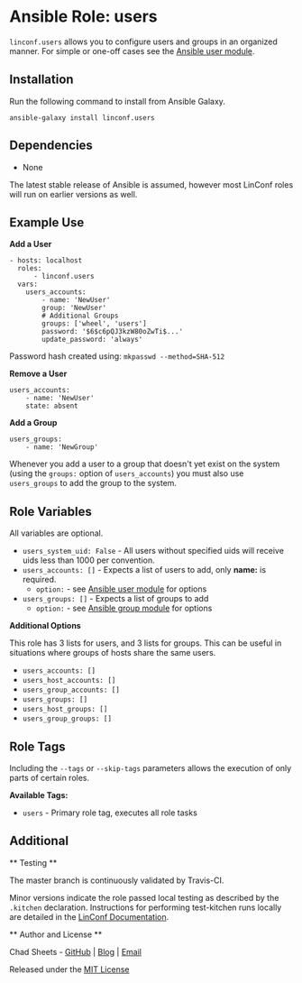 <h1>Ansible Role: users</h1>

`linconf.users` allows you to configure users and groups in an organized manner.
For simple or one-off cases see the [Ansible user module](http://docs.ansible.com/ansible/user_module.html).


## Installation

Run the following command to install from Ansible Galaxy.

```
ansible-galaxy install linconf.users
```


## Dependencies

- None

The latest stable release of Ansible is assumed, however most LinConf roles will run
on earlier versions as well.


## Example Use

**Add a User**

```
- hosts: localhost
  roles:
      - linconf.users
  vars:
    users_accounts:
        - name: 'NewUser'
        group: 'NewUser'
        # Additional Groups
        groups: ['wheel', 'users']
        password: '$6$c6pQJ3kzW80oZwTi$...'
        update_password: 'always'
```

Password hash created using: `mkpasswd --method=SHA-512`

**Remove a User**

```
users_accounts:
    - name: 'NewUser'
    state: absent
```

**Add a Group**

```
users_groups:
    - name: 'NewGroup'
```

Whenever you add a user to a group that doesn't yet exist on the system (using
the `groups:` option of `users_accounts`) you must also use `users_groups` to
add the group to the system.


## Role Variables

All variables are optional.

- `users_system_uid: False` - All users without specified uids will receive uids less than 1000 per convention.
- `users_accounts: []` - Expects a list of users to add, only **name:** is required.
    - `option:` - see [Ansible user module](http://docs.ansible.com/ansible/user_module.html) for options
- `users_groups: []` - Expects a list of groups to add
    - `option:` - see [Ansible group module](http://docs.ansible.com/ansible/group_module.html) for options

**Additional Options**

This role has 3 lists for users, and 3 lists for groups. This can be useful in 
situations where groups of hosts share the same users.

- `users_accounts: []`
- `users_host_accounts: []`
- `users_group_accounts: []`
- `users_groups: []`
- `users_host_groups: []`
- `users_group_groups: []`

## Role Tags

Including the `--tags` or `--skip-tags` parameters allows the execution
of only parts of certain roles.

**Available Tags:**

- `users` - Primary role tag, executes all role tasks

## Additional


** Testing **

The master branch is continuously validated by Travis-CI.

Minor versions indicate the role passed local testing as described by the
`.kitchen` declaration. Instructions for performing test-kitchen runs locally
are detailed in the [LinConf Documentation](http://linconf.com/about/methodology/).

** Author and License **

Chad Sheets - [GitHub](https://github.com/cjsheets) | [Blog](http://chadsheets.com/) | [Email](mailto:chad@linconf.com)

Released under the [MIT License](https://tldrlegal.com/license/mit-license)